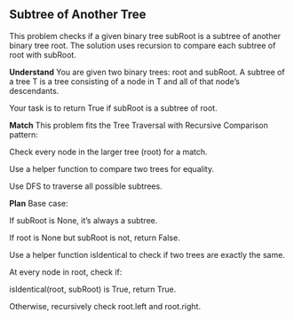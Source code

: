 ## Subtree of Another Tree
This problem checks if a given binary tree subRoot is a subtree of another binary tree root. The solution uses recursion to compare each subtree of root with subRoot.

**Understand**
You are given two binary trees: root and subRoot. A subtree of a tree T is a tree consisting of a node in T and all of that node’s descendants.

Your task is to return True if subRoot is a subtree of root.

**Match**
This problem fits the Tree Traversal with Recursive Comparison pattern:

Check every node in the larger tree (root) for a match.

Use a helper function to compare two trees for equality.

Use DFS to traverse all possible subtrees.

**Plan**
Base case:

If subRoot is None, it’s always a subtree.

If root is None but subRoot is not, return False.

Use a helper function isIdentical to check if two trees are exactly the same.

At every node in root, check if:

isIdentical(root, subRoot) is True, return True.

Otherwise, recursively check root.left and root.right.



